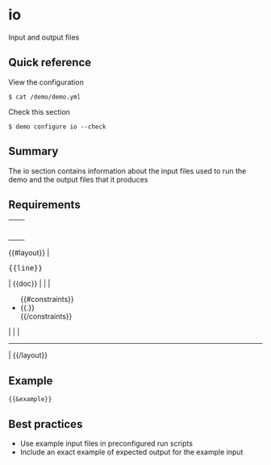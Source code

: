 # io

Input and output files

## Quick reference

View the configuration

```
$ cat /demo/demo.yml 
```

Check this section

```
$ demo configure io --check
```

## Summary

The io section contains information about the input files used to run the demo and the output files that it produces

## Requirements

|                     |         |
| ------------------- | ------- |
|                     | <hr>    |
{{#layout}}
| <pre>{{line}}</pre> | {{doc}} |
|                     | <ul>{{#constraints}}<li>{{.}}</li>{{/constraints}}</ul> |
|                     | <hr>    |
{{/layout}}

## Example

```
{{&example}}
```

## Best practices

+ Use example input files in preconfigured run scripts
+ Include an exact example of expected output for the example input
